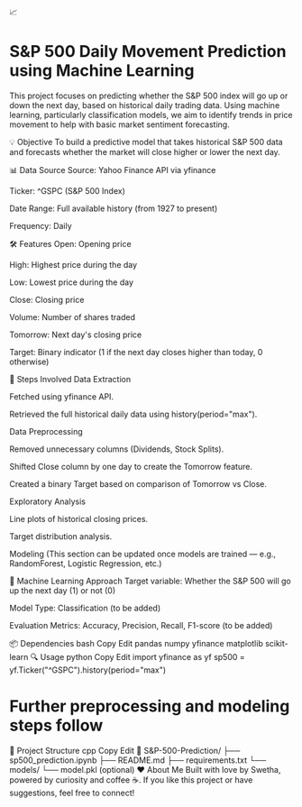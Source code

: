 📈 <h1>S&P 500 Daily Movement Prediction using Machine Learning</h1>
This project focuses on predicting whether the S&P 500 index will go up or down the next day, based on historical daily trading data. Using machine learning, particularly classification models, we aim to identify trends in price movement to help with basic market sentiment forecasting.

💡 Objective
To build a predictive model that takes historical S&P 500 data and forecasts whether the market will close higher or lower the next day.

📊 Data Source
Source: Yahoo Finance API via yfinance

Ticker: ^GSPC (S&P 500 Index)

Date Range: Full available history (from 1927 to present)

Frequency: Daily

🛠️ Features
Open: Opening price

High: Highest price during the day

Low: Lowest price during the day

Close: Closing price

Volume: Number of shares traded

Tomorrow: Next day's closing price

Target: Binary indicator (1 if the next day closes higher than today, 0 otherwise)

📌 Steps Involved
Data Extraction

Fetched using yfinance API.

Retrieved the full historical daily data using history(period="max").

Data Preprocessing

Removed unnecessary columns (Dividends, Stock Splits).

Shifted Close column by one day to create the Tomorrow feature.

Created a binary Target based on comparison of Tomorrow vs Close.

Exploratory Analysis

Line plots of historical closing prices.

Target distribution analysis.

Modeling
(This section can be updated once models are trained — e.g., RandomForest, Logistic Regression, etc.)

🧠 Machine Learning Approach
Target variable: Whether the S&P 500 will go up the next day (1) or not (0)

Model Type: Classification (to be added)

Evaluation Metrics: Accuracy, Precision, Recall, F1-score (to be added)

📦 Dependencies
bash
Copy
Edit
pandas
numpy
yfinance
matplotlib
scikit-learn
🔍 Usage
python
Copy
Edit
import yfinance as yf
sp500 = yf.Ticker("^GSPC").history(period="max")
# Further preprocessing and modeling steps follow
📁 Project Structure
cpp
Copy
Edit
📂 S&P-500-Prediction/
├── sp500_prediction.ipynb
├── README.md
├── requirements.txt
└── models/
    └── model.pkl (optional)
❤️ About Me
Built with love by Swetha, powered by curiosity and coffee ☕.
If you like this project or have suggestions, feel free to connect!

